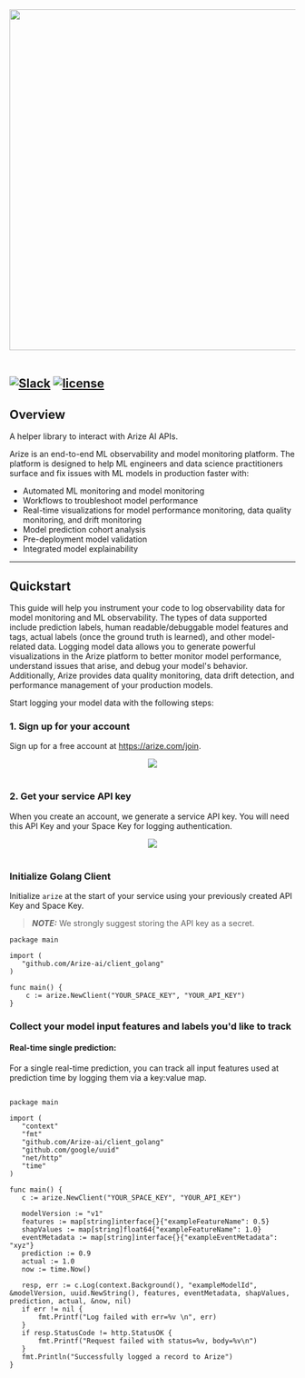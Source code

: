 <div align="center">
  <img src="https://storage.googleapis.com/arize-assets/arize-logo-white.jpg" width="600" /><br><br>
</div>

[![Slack](https://img.shields.io/badge/slack-@arize-yellow.svg?logo=slack)](https://join.slack.com/t/arize-ai/shared_invite/zt-g9c1j1xs-aQEwOAkU4T2x5K8cqI1Xqg)
[![license](https://img.shields.io/github/license/arize-ai/client_java)](https://github.com/Arize-ai/client_java/blob/main/LICENSE)
----
## Overview
A helper library to interact with Arize AI APIs.

Arize is an end-to-end ML observability and model monitoring platform. The platform is designed to help ML engineers and data science practitioners surface and fix issues with ML models in production faster with:
- Automated ML monitoring and model monitoring
- Workflows to troubleshoot model performance
- Real-time visualizations for model performance monitoring, data quality monitoring, and drift monitoring
- Model prediction cohort analysis
- Pre-deployment model validation
- Integrated model explainability

---
## Quickstart
This guide will help you instrument your code to log observability data for model monitoring and ML observability. The types of data supported include prediction labels, human readable/debuggable model features and tags, actual labels (once the ground truth is learned), and other model-related data. Logging model data allows you to generate powerful visualizations in the Arize platform to better monitor model performance, understand issues that arise, and debug your model's behavior. Additionally, Arize provides data quality monitoring, data drift detection, and performance management of your production models.

Start logging your model data with the following steps:

### 1. Sign up for your account
Sign up for a free account at https://arize.com/join.

<div align="center">
  <img src="https://storage.googleapis.com/arize-assets/Arize%20UI%20platform.jpg" /><br><br>
</div>

### 2. Get your service API key
When you create an account, we generate a service API key. You will need this API Key and your Space Key for logging authentication.

<div align="center">
  <img src="https://storage.googleapis.com/arize-assets/fixtures/copy-keys.png" /><br><br>
</div>

### Initialize Golang Client

Initialize `arize` at the start of your service using your previously created API Key and Space Key.

> **_NOTE:_** We strongly suggest storing the API key as a secret.

```golang
package main

import (
   "github.com/Arize-ai/client_golang"
)

func main() {
	c := arize.NewClient("YOUR_SPACE_KEY", "YOUR_API_KEY")
}
```

### Collect your model input features and labels you'd like to track

#### Real-time single prediction:
For a single real-time prediction, you can track all input features used at prediction time by logging them via a key:value map.

```golang

package main

import (
   "context"
   "fmt"
   "github.com/Arize-ai/client_golang"
   "github.com/google/uuid"
   "net/http"
   "time"
)

func main() {
   c := arize.NewClient("YOUR_SPACE_KEY", "YOUR_API_KEY")

   modelVersion := "v1"
   features := map[string]interface{}{"exampleFeatureName": 0.5}
   shapValues := map[string]float64{"exampleFeatureName": 1.0}
   eventMetadata := map[string]interface{}{"exampleEventMetadata": "xyz"}
   prediction := 0.9
   actual := 1.0
   now := time.Now()

   resp, err := c.Log(context.Background(), "exampleModelId", &modelVersion, uuid.NewString(), features, eventMetadata, shapValues, prediction, actual, &now, nil)
   if err != nil {
	   fmt.Printf("Log failed with err=%v \n", err)
   }
   if resp.StatusCode != http.StatusOK {
	   fmt.Printf("Request failed with status=%v, body=%v\n")
   }
   fmt.Println("Successfully logged a record to Arize")
}
```
